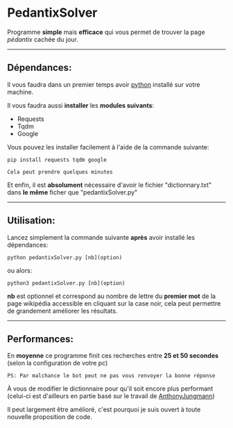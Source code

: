 # PedantixSolver
Programme __simple__ mais __efficace__ qui vous permet de trouver la page _pédantix_ cachée du jour. 

---
## Dépendances:
Il vous faudra dans un premier temps avoir [python](https://www.python.org/downloads/) installé sur votre machine.

Il vous faudra aussi __installer__ les __modules suivants__: 
- Requests 
- Tqdm 
- Google

Vous pouvez les installer facilement à l'aide de la commande suivante:
```
pip install requests tqdm google
```
`Cela peut prendre quelques minutes`

Et enfin, il est __absolument__ nécessaire d'avoir le fichier "dictionnary.txt" dans __le même__ ficher que "pedantixSolver.py"

---
## Utilisation:
Lancez simplement la commande suivante __après__ avoir installé les dépendances:
```
python pedantixSolver.py [nb](option)
```
ou alors:
```
python3 pedantixSolver.py [nb](option)
```
__nb__ est optionnel et correspond au nombre de lettre du __premier mot__ de la page wikipédia accessible en cliquant sur la case noir, cela peut permettre de grandement améliorer les résultats.

---
## Performances:

En __moyenne__ ce programme finit ces recherches entre __25 et 50 secondes__ (selon la configuration de votre pc) 

`PS: Par malchance le bot peut ne pas vous renvoyer la bonne réponse`

À vous de modifier le dictionnaire pour qu'il soit encore plus performant (celui-ci est d'ailleurs en partie basé sur le travail de [AnthonyJungmann](https://github.com/AnthonyJungmann/pedantix_mots/blob/master/mots_sans_stopwords.txt))

Il peut largement être amélioré, c'est pourquoi je suis ouvert à toute nouvelle proposition de code.